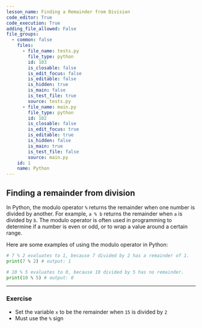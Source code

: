 ```yaml
---
lesson_name: Finding a Remainder from Division
code_editor: True
code_execution: True
adding_file_allowed: False
file_groups:
  - common: false
    files:
      - file_name: tests.py
        file_type: python
        id: 103
        is_closable: false
        is_edit_focus: false
        is_editable: false
        is_hidden: true
        is_main: false
        is_test_file: true
        source: tests.py
      - file_name: main.py
        file_type: python
        id: 102
        is_closable: false
        is_edit_focus: true
        is_editable: true
        is_hidden: false
        is_main: true
        is_test_file: false
        source: main.py
    id: 1
    name: Python
---
```


## Finding a remainder from division

In Python, the modulo operator `%` returns the remainder when one number is divided by another. For example, `a % b` returns the remainder when `a` is divided by `b`. The modulo operator is often used in programming to determine if a number is even or odd, or to wrap a value around a certain range.

Here are some examples of using the modulo operator in Python:

```python
# 7 % 2 evaluates to 1, because 7 divided by 2 has a remainder of 1.
print(7 % 2) # output: 1

# 10 % 5 evaluates to 0, because 10 divided by 5 has no remainder.
print(10 % 5) # output: 0
```

---

### Exercise

<ul>
<li id="test-1">Set the variable <code>x</code> to be the remainder when <code>15</code> is divided by <code>2</code></li>
<li id="test-2">Must use the <code>%</code> sign</li>
</ul>
